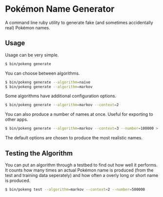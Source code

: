 # Pokémon Name Generator

A command line ruby utility to generate fake (and sometimes accidentally real)
Pokémon names.

## Usage

Usage can be very simple.

```bash
$ bin/pokeng generate
```

You can choose between algorithms.

```bash
$ bin/pokeng generate --algorithm=naive
$ bin/pokeng generate --algorithm=markov
```

Some algorithms have additional configuration options.

```bash
$ bin/pokeng generate --algorithm=markov --context=2
```

You can also produce a number of names at once.
Useful for exporting to other apps.

```bash
$ bin/pokeng generate --algorithm=markov --context=3 --number=100000 > generated_names.txt
```

The default options are chosen to produce the most realistic names.

## Testing the Algorithm

You can put an algorithm through a testbed to find out how well it performs.
It counts how many times an actual Pokémon name is produced (from the test and
training data seperately) and how often a overly long or short name is produced.

```bash
$ bin/pokeng test --algorithm=markov --context=2 --number=500000
```
